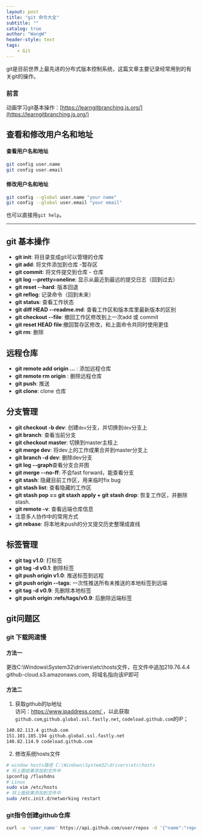 ```yaml
---
layout: post
title: "git 命令大全"
subtitle: ""
catalog: true
author: "WangW"
header-style: text
tags: 
    - Git
---
```


git是目前世界上最先进的分布式版本控制系统，这篇文章主要记录经常用到的有关git的操作。<!--break-->

### 前言
动画学习git基本操作：[https://learngitbranching.js.org/](https://learngitbranching.js.org/)

## 查看和修改用户名和地址

#### 查看用户名和地址

```bash
git config user.name
git config user.email
```

#### 修改用户名和地址

```bash
git config --global user.name "your name"
git config --global user.email "your email"
```

也可以直接用`git help`。

---
## git 基本操作
- **git init**: 将目录变成git可以管理的仓库
- **git add**: 将文件添加到仓库 -暂存区
- **git commit**: 将文件提交到仓库 - 仓库
- **git log --pretty=oneline**: 显示从最近到最远的提交日志（回到过去）
- **git reset --hard**: 版本回退
- **git reflog**: 记录命令（回到未来）
- **git status**: 查看工作状态
- **git diff HEAD --readme.md**: 查看工作区和版本库里最新版本的区别
- **git checkout --file**: 撤回工作区修改到上一次add 或 commit
- **git reset HEAD file**:撤回暂存区修改，和上面命令共同时使用更佳
- **git rm**: 删除

## 远程仓库
- **git remote add origin ...** : 添加远程仓库
- **git remote rm origin** : 删除远程仓库
- **git push**: 推送
- **git clone**: clone 仓库

## 分支管理
- **git checkout -b dev**: 创建``dev``分支，并切换到``dev``分支上
- **git branch**: 查看当前分支
- **git checkout master**: 切换到master主枝上
- **git merge dev**:  将dev上的工作成果合并到master分支上
- **git branch -d dev**: 删除dev分支
- **git log --graph**查看分支合并图
- **git merge --no-ff**: 不会fast forward，能查看分支
- **git stash**: 隐藏目前工作区，用来临时fix bug
- **git stash list**: 查看隐藏的工作区
- **git stash pop == git staxh apply + git stash drop**: 恢复工作区，并删除stash.
- **git remote -v**: 查看远端仓库信息
- 注意多人协作中的常用方式
- **git rebase**: 将本地未push的分叉提交历史整理成直线

## 标签管理
- **git tag v1.0**: 打标签
- **git tag -d v0.1**: 删除标签
- **git push origin v1.0**: 推送标签到远程
- **git push origin --tags**: 一次性推送所有未推送的本地标签到远端
- **git tag -d v0.9**: 先删除本地标签
- **git push origin :refs/tags/v0.9**: 后删除远端标签



## git问题区
### git 下载网速慢
#### 方法一
更改C:\Windows\System32\drivers\etc\hosts文件，在文件中追加219.76.4.4 github-cloud.s3.amazonaws.com, 将域名指向该IP即可
#### 方法二
1. 获取github的Ip地址  
    访问：[https://www.ipaddress.com/ ](https://www.ipaddress.com/ )，以此获取``github.com``,``github.global.ssl.fastly.net``, ``codeload.github.com``的IP；
```bash
140.82.113.4 github.com
151.101.185.194 github.global.ssl.fastly.net
140.82.114.9 codeload.github.com
```
2. 修改系统hosts文件

```bash
# window hosts路径 C:\Windows\System32\drivers\etc\hosts
# 将上面结果添加到文件中
ipconfig /flushdns
# Linux
sudo vim /etc/hosts
# 将上面结果添加到文件中
sudo /etc.init.d/networking restart
```

### git指令创建github仓库
```bash
curl -u 'user_name' https://api.github.com/user/repos -d '{"name":"repo_name"}'
```

